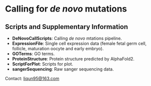 # Calling for *de novo* mutations
## Scripts and Supplementary Information
- **DeNovoCallScripts**: Calling *de novo* mtations pipeline.
- **ExpressionFile**: Single cell expression data (female fetal germ cell, follicle, maturation oocyte and early embryo).
- **GOTerms**: GO terms.
- **ProteinStructure**: Protein structure predicted by AlphaFold2.
- **ScriptForPlot**: Scripts for plot.
- **sangerSequencing**: Raw sanger sequencing data.

Contact: liqun95@163.com
